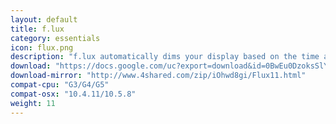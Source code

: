 ```yaml
---
layout: default
title: f.lux
category: essentials
icon: flux.png
description: "f.lux automatically dims your display based on the time and location you specify. It works by using a halogen tone. Turn off updates!"
download: "https://docs.google.com/uc?export=download&id=0BwEu0DzoksSlYXRlRkNlbjlHYmc"
download-mirror: "http://www.4shared.com/zip/iOhwd8gi/Flux11.html"
compat-cpu: "G3/G4/G5"
compat-osx: "10.4.11/10.5.8"
weight: 11
---
```

